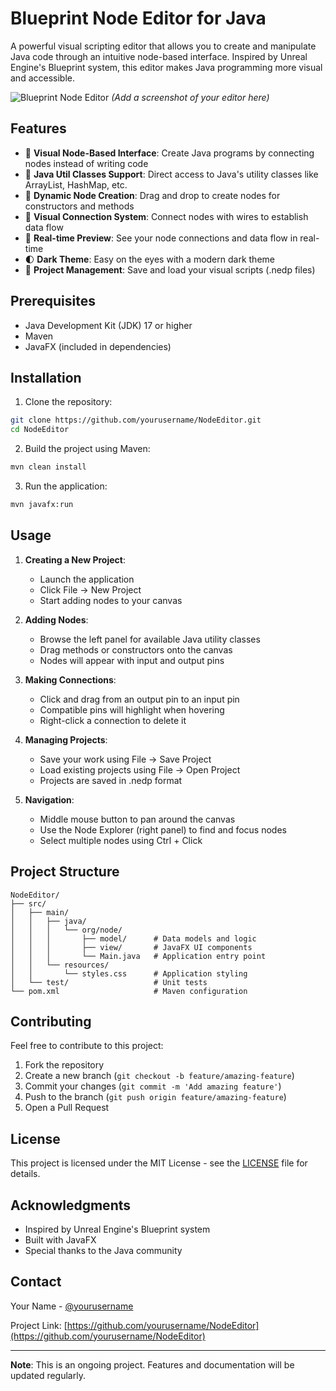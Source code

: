# Blueprint Node Editor for Java

A powerful visual scripting editor that allows you to create and manipulate Java code through an intuitive node-based interface. Inspired by Unreal Engine's Blueprint system, this editor makes Java programming more visual and accessible.

![Blueprint Node Editor](screenshots/editor.png) *(Add a screenshot of your editor here)*

## Features

- 🎨 **Visual Node-Based Interface**: Create Java programs by connecting nodes instead of writing code
- 🧰 **Java Util Classes Support**: Direct access to Java's utility classes like ArrayList, HashMap, etc.
- 🔌 **Dynamic Node Creation**: Drag and drop to create nodes for constructors and methods
- 🔗 **Visual Connection System**: Connect nodes with wires to establish data flow
- 🎯 **Real-time Preview**: See your node connections and data flow in real-time
- 🌓 **Dark Theme**: Easy on the eyes with a modern dark theme
- 📁 **Project Management**: Save and load your visual scripts (.nedp files)

## Prerequisites

- Java Development Kit (JDK) 17 or higher
- Maven
- JavaFX (included in dependencies)

## Installation

1. Clone the repository:
```bash
git clone https://github.com/yourusername/NodeEditor.git
cd NodeEditor
```

2. Build the project using Maven:
```bash
mvn clean install
```

3. Run the application:
```bash
mvn javafx:run
```

## Usage

1. **Creating a New Project**:
   - Launch the application
   - Click File -> New Project
   - Start adding nodes to your canvas

2. **Adding Nodes**:
   - Browse the left panel for available Java utility classes
   - Drag methods or constructors onto the canvas
   - Nodes will appear with input and output pins

3. **Making Connections**:
   - Click and drag from an output pin to an input pin
   - Compatible pins will highlight when hovering
   - Right-click a connection to delete it

4. **Managing Projects**:
   - Save your work using File -> Save Project
   - Load existing projects using File -> Open Project
   - Projects are saved in .nedp format

5. **Navigation**:
   - Middle mouse button to pan around the canvas
   - Use the Node Explorer (right panel) to find and focus nodes
   - Select multiple nodes using Ctrl + Click

## Project Structure

```
NodeEditor/
├── src/
│   ├── main/
│   │   ├── java/
│   │   │   └── org/node/
│   │   │       ├── model/      # Data models and logic
│   │   │       ├── view/       # JavaFX UI components
│   │   │       └── Main.java   # Application entry point
│   │   └── resources/
│   │       └── styles.css      # Application styling
│   └── test/                   # Unit tests
└── pom.xml                     # Maven configuration
```

## Contributing

Feel free to contribute to this project:

1. Fork the repository
2. Create a new branch (`git checkout -b feature/amazing-feature`)
3. Commit your changes (`git commit -m 'Add amazing feature'`)
4. Push to the branch (`git push origin feature/amazing-feature`)
5. Open a Pull Request

## License

This project is licensed under the MIT License - see the [LICENSE](LICENSE) file for details.

## Acknowledgments

- Inspired by Unreal Engine's Blueprint system
- Built with JavaFX
- Special thanks to the Java community

## Contact

Your Name - [@yourusername](https://twitter.com/yourusername)

Project Link: [https://github.com/yourusername/NodeEditor](https://github.com/yourusername/NodeEditor)

---
**Note**: This is an ongoing project. Features and documentation will be updated regularly.
